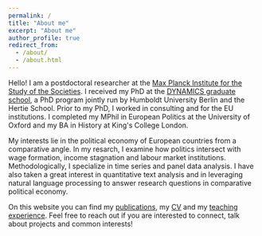 ```yaml
---
permalink: /
title: "About me"
excerpt: "About me"
author_profile: true
redirect_from: 
  - /about/
  - /about.html
---
```


Hello! I am a postdoctoral researcher at the [Max Planck Institute for the Study of the Societies](https://www.mpifg.de/2733/en). I received my PhD at the [DYNAMICS graduate school](https://www.sowi.hu-berlin.de/en/dynamics/), a PhD program jointly run by Humboldt University Berlin and the Hertie School. Prior to my PhD, I worked in consulting and for the EU institutions. I completed my MPhil in European Politics at the University of Oxford and my BA in History at King's College London.  

My interests lie in the political economy of European countries from a comparative angle. In my resarch, I examine how politics intersect with wage formation, income stagnation and labour market institutions.  Methodologically, I specialize in time series and panel data analysis. I have also taken a great interest in quantitative text analysis and in leveraging natural language processing to answer research questions in comparative political economy.  

On this website you can find my [publications](https://joshcova.github.io/publications/), my [CV](https://joshcova.github.io/files/CV_COVA_Aug_2023.pdf) and my [teaching experience](https://joshcova.github.io/teaching/). Feel free to reach out if you are interested to connect, talk about projects and common interests!
